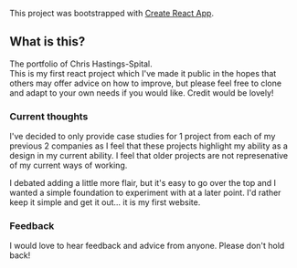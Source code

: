 This project was bootstrapped with [Create React App](https://github.com/facebook/create-react-app).

## What is this?

The portfolio of Chris Hastings-Spital.<br>
This is my first react project which I've made it public in the hopes that others may offer advice on how to improve, but please feel free to clone and adapt to your own needs if you would like. Credit would be lovely!

### Current thoughts

I've decided to only provide case studies for 1 project from each of my previous 2 companies as I feel that these projects highlight my ability as a design in my current ability. I feel that older projects are not represenative of my current ways of working.

I debated adding a little more flair, but it's easy to go over the top and I wanted a simple foundation to experiment with at a later point. I'd rather keep it simple and get it out... it is my first website.

### Feedback

I would love to hear feedback and advice from anyone. Please don't hold back!